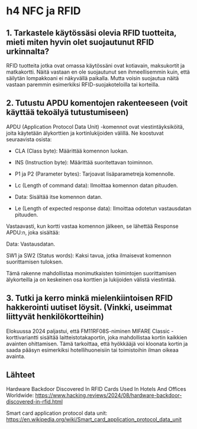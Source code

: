 # h4 NFC ja RFID

## 1. Tarkastele käytössäsi olevia RFID tuotteita, mieti miten hyvin olet suojautunut RFID urkinnalta?

RFID tuotteita jotka ovat omassa käytössäni ovat kotiavain, maksukortit ja matkakortti. Näitä vastaan en ole suojautunut sen ihmeellisemmin kuin, että säilytän lompakkoani ei näkyvällä paikalla. Mutta voisin suojautua näitä vastaan paremmin esimerkiksi RFID-suojakoteloilla tai korteilla.

## 2. Tutustu APDU komentojen rakenteeseen (voit käyttää tekoälyä tutustumiseen)

APDU (Application Protocol Data Unit) -komennot ovat viestintäyksiköitä, joita käytetään älykorttien ja kortinlukijoiden välillä. Ne koostuvat seuraavista osista:​

- CLA (Class byte): Määrittää komennon luokan.​

- INS (Instruction byte): Määrittää suoritettavan toiminnon.​

- P1 ja P2 (Parameter bytes): Tarjoavat lisäparametreja komennolle.​

- Lc (Length of command data): Ilmoittaa komennon datan pituuden.​

- Data: Sisältää itse komennon datan.​

- Le (Length of expected response data): Ilmoittaa odotetun vastausdatan pituuden.​

Vastaavasti, kun kortti vastaa komennon jälkeen, se lähettää Response APDU:n, joka sisältää:​

Data: Vastausdatan.​

SW1 ja SW2 (Status words): Kaksi tavua, jotka ilmaisevat komennon suorittamisen tuloksen.​

Tämä rakenne mahdollistaa monimutkaisten toimintojen suorittamisen älykorteilla ja on keskeinen osa korttien ja lukijoiden välistä viestintää.​

## 3. Tutki ja kerro minkä mielenkiintoisen RFID hakkerointi uutiset löysit. (Vinkki, useimmat liittyvät henkilökortteihin)

Elokuussa 2024 paljastui, että FM11RF08S-niminen MIFARE Classic -korttivariantti sisältää laitteistotakaportin, joka mahdollistaa kortin kaikkien avainten ohittamisen.
Tämä tarkoittaa, että hyökkääjä voi kloonata kortin ja saada pääsyn esimerkiksi hotellihuoneisiin tai toimistoihin ilman oikeaa avainta.

## Lähteet

Hardware Backdoor Discovered In RFID Cards Used In Hotels And Offices Worldwide: https://www.hacking.reviews/2024/08/hardware-backdoor-discovered-in-rfid.html

Smart card application protocol data unit: https://en.wikipedia.org/wiki/Smart_card_application_protocol_data_unit

